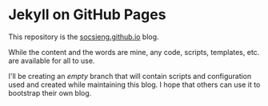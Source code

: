 # Jekyll on GitHub Pages

This repository is the [socsieng.github.io](https://socsieng.github.io/) blog.

While the content and the words are mine, any code, scripts, templates, etc. are available for all to use.

I'll be creating an _empty_ branch that will contain scripts and configuration used and created while maintaining this
blog. I hope that others can use it to bootstrap their own blog.
